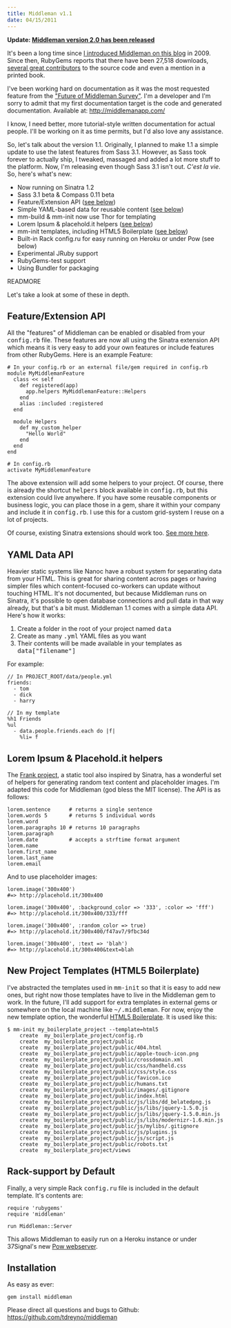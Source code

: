 ```yaml
--- 
title: Middleman v1.1
date: 04/15/2011
---
```


[I introduced Middleman on this blog]: /2009/10/22/middleman
["Future of Middleman Survey"]: /2011/02/06/future-of-middleman-survey
[See more here]: http://www.sinatrarb.com/extensions-wild.html
[Frank project]: https://github.com/blahed/frank
[HTML5 Boilerplate]: http://html5boilerplate.com/
[Pow webserver]: http://pow.cx/
[Middleman version 2.0 has been released]: /2011/08/08/middleman-2-0.html

**Update: [Middleman version 2.0 has been released]**

It's been a long time since [I introduced Middleman on this blog] in 2009. Since then, RubyGems reports that there have been 27,518 downloads, <a href="https://github.com/tdreyno/middleman/contributors">several great contributors</a> to the source code and even a mention in a printed book.

I've been working hard on documentation as it was the most requested feature from the ["Future of Middleman Survey"]. I'm a developer and I'm sorry to admit that my first documentation target is the code and generated documentation. Available at: <a href="http://middlemanapp.com/">http://middlemanapp.com/</a>

I know, I need better, more tutorial-style written documentation for actual people. I'll be working on it as time permits, but I'd also love any assistance.

So, let's talk about the version 1.1. Originally, I planned to make 1.1 a simple update to use the latest features from Sass 3.1. However, as Sass took forever to actually ship, I tweaked, massaged and added a lot more stuff to the platform. Now, I'm releasing even though Sass 3.1 isn't out. <i>C'est la vie</i>. So, here's what's new:

* Now running on Sinatra 1.2
* Sass 3.1 beta & Compass 0.11 beta
* Feature/Extension API (<a href="#features">see below</a>)
* Simple YAML-based data for reusable content (<a href="#yaml">see below</a>)
* mm-build & mm-init now use Thor for templating
* Lorem Ipsum & placehold.it helpers (<a href="#lorem">see below</a>)
* mm-init templates, including HTML5 Boilerplate (<a href="#boilerplate">see below</a>)
* Built-in Rack config.ru for easy running on Heroku or under Pow (see below)
* Experimental JRuby support
* RubyGems-test support
* Using Bundler for packaging

READMORE

Let's take a look at some of these in depth.

<a name="features"></a>
Feature/Extension API
---------------------

All the "features" of Middleman can be enabled or disabled from your <tt>config.rb</tt> file. These features are now all using the Sinatra extension API which means it is very easy to add your own features or include features from other RubyGems. Here is an example Feature:

    # In your config.rb or an external file/gem required in config.rb
    module MyMiddlemanFeature
      class << self
        def registered(app)
          app.helpers MyMiddlemanFeature::Helpers
        end
        alias :included :registered
      end
  
      module Helpers
        def my_custom_helper
          "Hello World"
        end
      end
    end
    
    # In config.rb
    activate MyMiddlemanFeature

The above extension will add some helpers to your project. Of course, there is already the shortcut <tt>helpers</tt> block available in <tt>config.rb</tt>, but this extension could live anywhere. If you have some reusable components or business logic, you can place those in a gem, share it within your company and include it in <tt>config.rb</tt>. I use this for a custom grid-system I reuse on a lot of projects.

Of course, existing Sinatra extensions should work too. [See more here].

<a name="yaml"></a>
YAML Data API
-------------

Heavier static systems like Nanoc have a robust system for separating data from your HTML. This is great for sharing content across pages or having simpler files which content-focused co-workers can update without touching HTML. It's not documented, but because Middleman runs on Sinatra, it's possible to open database connections and pull data in that way already, but that's a bit must. Middleman 1.1 comes with a simple data API. Here's how it works:

1. Create a folder in the root of your project named <tt>data</tt>
2. Create as many <tt>.yml</tt> YAML files as you want
3. Their contents will be made available in your templates as <tt>data["filename"]</tt>

For example:

    // In PROJECT_ROOT/data/people.yml
    friends:
      - tom
      - dick
      - harry
    
    // In my template
    %h1 Friends
    %ul
      - data.people.friends.each do |f|
        %li= f
        

<a name="lorem"></a>
Lorem Ipsum & Placehold.it helpers
----------------------------------

The [Frank project], a static tool also inspired by Sinatra, has a wonderful set of helpers for generating random text content and placeholder images. I'm adapted this code for Middleman (god bless the MIT license). The API is as follows:

    lorem.sentence      # returns a single sentence
    lorem.words 5       # returns 5 individual words
    lorem.word
    lorem.paragraphs 10 # returns 10 paragraphs 
    lorem.paragraph
    lorem.date          # accepts a strftime format argument
    lorem.name
    lorem.first_name
    lorem.last_name
    lorem.email

And to use placeholder images:

    lorem.image('300x400')
    #=> http://placehold.it/300x400

    lorem.image('300x400', :background_color => '333', :color => 'fff')
    #=> http://placehold.it/300x400/333/fff

    lorem.image('300x400', :random_color => true)
    #=> http://placehold.it/300x400/f47av7/9fbc34d

    lorem.image('300x400', :text => 'blah')
    #=> http://placehold.it/300x400&text=blah

<a name="boilerplate"></a>
New Project Templates (HTML5 Boilerplate)
-----------------------------------------

I've abstracted the templates used in <tt>mm-init</tt> so that it is easy to add new ones, but right now those templates have to live in the Middleman gem to work. In the future, I'll add support for extra templates in external gems or somewhere on the local machine like <tt>~/.middleman</tt>. For now, enjoy the new template option, the wonderful [HTML5 Boilerplate]. It is used like this:

    $ mm-init my_boilerplate_project --template=html5
        create  my_boilerplate_project/config.rb
        create  my_boilerplate_project/public
        create  my_boilerplate_project/public/404.html
        create  my_boilerplate_project/public/apple-touch-icon.png
        create  my_boilerplate_project/public/crossdomain.xml
        create  my_boilerplate_project/public/css/handheld.css
        create  my_boilerplate_project/public/css/style.css
        create  my_boilerplate_project/public/favicon.ico
        create  my_boilerplate_project/public/humans.txt
        create  my_boilerplate_project/public/images/.gitignore
        create  my_boilerplate_project/public/index.html
        create  my_boilerplate_project/public/js/libs/dd_belatedpng.js
        create  my_boilerplate_project/public/js/libs/jquery-1.5.0.js
        create  my_boilerplate_project/public/js/libs/jquery-1.5.0.min.js
        create  my_boilerplate_project/public/js/libs/modernizr-1.6.min.js
        create  my_boilerplate_project/public/js/mylibs/.gitignore
        create  my_boilerplate_project/public/js/plugins.js
        create  my_boilerplate_project/public/js/script.js
        create  my_boilerplate_project/public/robots.txt
        create  my_boilerplate_project/views

Rack-support by Default
-----------------------

Finally, a very simple Rack <tt>config.ru</tt> file is included in the default template. It's contents are:

    require 'rubygems'
    require 'middleman'

    run Middleman::Server

This allows Middleman to easily run on a Heroku instance or under 37Signal's new [Pow webserver].

Installation
------------

As easy as ever:

    gem install middleman
    
Please direct all questions and bugs to Github:
<a href="https://github.com/tdreyno/middleman">https://github.com/tdreyno/middleman</a>